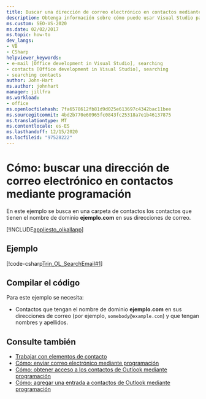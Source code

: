 ```yaml
---
title: Buscar una dirección de correo electrónico en contactos mediante programación
description: Obtenga información sobre cómo puede usar Visual Studio para buscar una dirección de correo electrónico en los contactos de Microsoft Outlook mediante programación.
ms.custom: SEO-VS-2020
ms.date: 02/02/2017
ms.topic: how-to
dev_langs:
- VB
- CSharp
helpviewer_keywords:
- e-mail [Office development in Visual Studio], searching
- contacts [Office development in Visual Studio], searching
- searching contacts
author: John-Hart
ms.author: johnhart
manager: jillfra
ms.workload:
- office
ms.openlocfilehash: 7fa6578612fb81d9d025e613697c4342bac11bee
ms.sourcegitcommit: 4bd2b770e60965fc0843fc25318a7e1b46137875
ms.translationtype: MT
ms.contentlocale: es-ES
ms.lasthandoff: 12/15/2020
ms.locfileid: "97528222"
---
```

# <a name="how-to-programmatically-search-for-an-email-address-in-contacts"></a>Cómo: buscar una dirección de correo electrónico en contactos mediante programación
  En este ejemplo se busca en una carpeta de contactos los contactos que tienen el nombre de dominio **ejemplo.com** en sus direcciones de correo.

 [!INCLUDE[appliesto_olkallapp](../vsto/includes/appliesto-olkallapp-md.md)]

## <a name="example"></a>Ejemplo
 [!code-csharp[Trin_OL_SearchEmail#1](../vsto/codesnippet/CSharp/Trin_OL_SearchEmail/thisaddin.cs#1)]

## <a name="compile-the-code"></a>Compilar el código
 Para este ejemplo se necesita:

- Contactos que tengan el nombre de dominio **ejemplo.com** en sus direcciones de correo (por ejemplo, `somebody@example.com`) y que tengan nombres y apellidos.

## <a name="see-also"></a>Consulte también
- [Trabajar con elementos de contacto](../vsto/working-with-contact-items.md)
- [Cómo: enviar correo electrónico mediante programación](../vsto/how-to-programmatically-send-e-mail-programmatically.md)
- [Cómo: obtener acceso a los contactos de Outlook mediante programación](../vsto/how-to-programmatically-access-outlook-contacts.md)
- [Cómo: agregar una entrada a contactos de Outlook mediante programación](../vsto/how-to-programmatically-add-an-entry-to-outlook-contacts.md)
